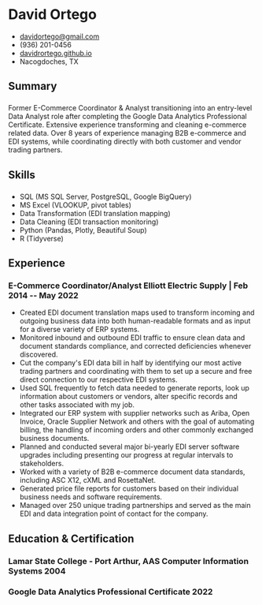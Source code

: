<!-- The (first) h1 will be used as the <title> of the HTML page -->
# David Ortego

<!-- The unordered list immediately after the h1 will be formatted on a single
line. It is intended to be used for contact details -->
- <davidortego@gmail.com>
- (936) 201-0456
- [davidrortego.github.io](https://davidrortego.github.io/)
- Nacogdoches, TX

<!-- The paragraph after the h1 and ul and before the first h2 is optional. It
is intended to be used for a short summary. -->
## Summary
### <span> </span><span> </span>
Former E-Commerce Coordinator & Analyst transitioning into an entry-level Data Analyst role after completing the Google Data Analytics Professional Certificate.  Extensive experience transforming and cleaning e-commerce related data.  Over 8 years of experience managing B2B e-commerce and EDI systems, while coordinating directly with both customer and vendor trading partners.

## Skills
### <span> </span><span> </span>
* SQL (MS SQL Server, PostgreSQL, Google BigQuery)
* MS Excel (VLOOKUP, pivot tables)
* Data Transformation (EDI translation mapping)
* Data Cleaning (EDI transaction monitoring)
* Python (Pandas, Plotly, Beautiful Soup)
* R (Tidyverse)

## Experience

<!-- You have to wrap the "left" and "right" half of these headings in spans by
hand -->
### <span>E-Commerce Coordinator/Analyst</span> <spam>Elliott Electric Supply | </span> <span>Feb 2014 -- May 2022</span>

* Created EDI document translation maps used to transform incoming and outgoing business data into both human-readable formats and as input for a diverse variety of ERP systems.
* Monitored inbound and outbound EDI traffic to ensure clean data and document standards compliance, and corrected deficiencies whenever discovered.
* Cut the company's EDI data bill in half by identifying our most active trading partners and coordinating with them to set up a secure and free direct connection to our respective EDI systems.
* Used SQL frequently to fetch data needed to generate reports, look up information about customers or vendors, alter specific records and other tasks associated with my job.
*	Integrated our ERP system with supplier networks such as Ariba, Open Invoice, Oracle Supplier Network and others with the goal of automating billing, the handling of incoming orders and other commonly exchanged business documents.
* Planned and conducted several major bi-yearly EDI server software upgrades including presenting our progress at regular intervals to stakeholders. 
* Worked with a variety of B2B e-commerce document data standards, including ASC X12, cXML and RosettaNet.
* Generated price file reports for customers based on their individual business needs and software requirements.
*	Managed over 250 unique trading partnerships and served as the main EDI and data integration point of contact for the company.

## Education & Certification

### <span>Lamar State College - Port Arthur, AAS Computer Information Systems</span> <span>2004</span>

### <span>Google Data Analytics Professional Certificate</span> <span>2022</span>
